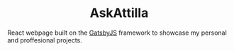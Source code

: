 <h1 align="center">
  AskAttilla 
</h1>

React webpage built on the <a href="https://www.gatsbyjs.org/">GatsbyJS</a> framework to showcase my personal and proffesional projects.

